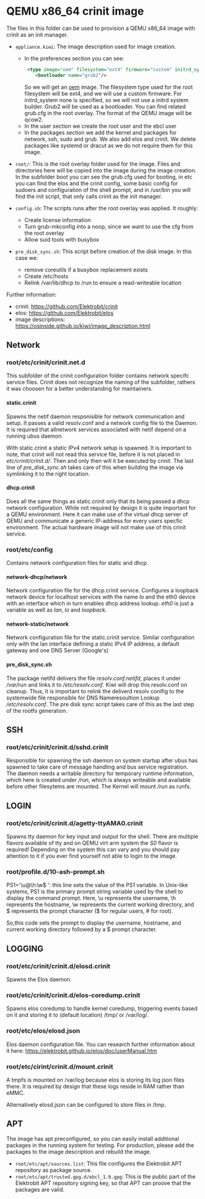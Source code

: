 # QEMU x86_64 crinit image

The files in this folder can be used to provision a QEMU x86_64 image with crinit as an init manager.

- `appliance.kiwi`: The image description used for image creation. 
    - In the preferences section you can see: 
        ```xml
         <type image="oem" filesystem="ext4" firmware="custom" initrd_system="none" format="qcow2">
            <bootloader name="grub2"/>
        ```
         So we will get an [oem](https://osinside.github.io/kiwi/image_types_and_results.html) image. The filesystem type used for the root filesystem will be ext4, and we will use a custom firmware. For initrd_system none is specified, so we will not use a initrd system builder. Grub2 will be used as a bootloader. You can find related grub.cfg in the root overlay. The format of the QEMU image will be qcow2.
    - In the user section we create the root user and the ebcl user
    - In the packages section we add the kernel and packages for network, ssh, sudo and grub. We also add elos and crinit. We delete packages like systemd or dracut as we do not require them for this image.

- `root/`: This is the root overlay folder used for the image. Files and directories here will be copied into the image during the image creation. In the subfolder boot you can see the grub.cfg used for booting, in etc you can find the elos and the crinit config, some basic config for sudoers and configuration of the shell prompt, and in /usr/bin you will find the init script, that only calls crinit as the init manager.

- `config.sh`: The scripts runs after the root overlay was applied. It roughly:
    - Create license information
    - Turn grub-mkconfig into a noop, since we want to use the cfg from the root overlay
    - Allow suid tools with busybox

- `pre_disk_sync.sh`: This script before creation of the disk image. In this case we:
    - remove coreutils if a busybox replacement exists
    - Create /etc/hosts
    - Relink /var/lib/dhcp to /run to ensure a read-writeable location

Further information:
- crinit: https://github.com/Elektrobit/crinit
- elos: https://github.com/Elektrobit/elos
- image descriptions: https://osinside.github.io/kiwi/image_description.html

## Network

### root/etc/crinit/crinit.net.d

This subfolder of the crinit configuration folder contains network specifc service files. Crinit does not recognize
the naming of the subfolder, rathers it was choosen for a better understanding for maintainers.

#### static.crinit

Spawns the netif daemon responisible for network communication and setup. It passes a valid resolv.conf and a network config file
to the Daemon. It is required that allnetwork services associated with netif depend on a running ubus daemon.

With static.crinit a static IPv4 network setup is spawned. It is important to note, that crinit will not read this service file,
before it is not placed in _etc/crinit/crinit.d/_. Then and only then will it be executed by crinit. The last line of
_pre_disk_sync.sh_ takes care of this when building the image via symlinking it to the right location.

#### dhcp.crinit

Does all the same things as static.crinit only that its being passed a dhcp network configuration. While not required by design
it is quite important for a QEMU environment. Here it can make use of the virtual dhcp server of QEMU and communicate a
generic IP-address for every users specfic environment. The actual hardware image will not make use of this crinit service.

### root/etc/config

Contains network configuration files for static and dhcp.

#### network-dhcp/network

Network configuration file for the dhcp.crinit service. Configures a loopback network device for localhost services with the name _lo_
and the eth0 device with an interface which in turn enables dhcp address lookup.
_eth0_ is just a variable as well as _lan_, _lo_ and _loopback_.

#### network-static/network

Network configuration file for the static.crinit service. Similar configuration only with the lan interface
defining a static IPv4 IP address, a default gateway and one DNS Server (Google's)

#### pre_disk_sync.sh

The package netifd delivers the file _resolv.conf.netifd_, places it under _/var/run_ and links it to
_/etc/resolv.conf_. Kiwi will drop this resolv.conf on cleanup. Thus, it is important to relink the deliverd
resolv conifig to the systemwide file responsible for DNS Nameresoultion Lookup _/etc/resolv.conf_.
The pre disk sync script takes care of this as the last step of the rootfs generation.

## SSH

### root/etc/crinit/crinit.d/sshd.crinit

Responsible for spawning the ssh daemon on system startup after ubus has spawned to take care of message
handling and bus service registration. The daemon needs a writable directory for temporary runtime information, which here
is created under _/run_, which is always writeable and available before other filesytems are mounted. The Kernel will mount
_/run_ as runfs.

## LOGIN

### root/etc/crinit/crinit.d/agetty-ttyAMA0.crinit

Spawns tty daemon for key input and output for the shell. There are multiple flavors available of tty
and on QEMU virt arm system the _S0_ flavor is required! Depending on the system this can vary
and you should pay attention to it if you ever find yourself not able to login to the image.

### root/profile.d/10-ash-prompt.sh

PS1='\u@\h:\w\$ ': this line sets the value of the PS1 variable. In Unix-like systems, PS1 is the primary prompt string 
variable used by the shell to display the command prompt. Here, \u represents the username, \h represents the hostname,
\w represents the current working directory, and \$ represents the prompt character ($ for regular users, # for root).

So,this code sets the prompt to display the username, hostname, and current working directory followed by a $ prompt character.

## LOGGING

### root/etc/crinit/crinit.d/elosd.crinit

Spawns the Elos daemon.

### root/etc/crinit/crinit.d/elos-coredump.crinit

Spawns elos coredump to handle kernel coredump, triggering events based on it and storing it to
(default location) /tmp/ or /var/log/.

### root/etc/elos/elosd.json

Elos daemon configuration file. You can research further information about it here:
https://elektrobit.github.io/elos/doc/userManual.htm

### root/etc/cirint/crinit.d/mount.crinit

A tmpfs is mounted on /var/log because elos is storing its log json files there.
It is required by design that these logs reside in RAM rather than eMMC.

Alternatively elosd.json can be configured to store files in /tmp.

## APT

The image has apt preconfigured, so you can easily install additional packages in the running system for testing.
For production, please add the packages to the image description and rebuild the image.

- `root/etc/apt/sources.list`: This file configures the Elektrobit APT repository as package source.
- `root/etc/apt/trusted.gpg.d/ebcl_1.0.gpg`: This is the public part of the Elektrobit APT repository signing key, so that APT can proove that the packages are valid.
